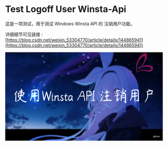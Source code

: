 # Test Logoff User Winsta-Api

这是一项测试，用于测试 Windows Winsta API 的 注销用户功能。

详细细节可见链接 : [https://blog.csdn.net/weixin_53304770/article/details/144865941](https://blog.csdn.net/weixin_53304770/article/details/144865941)

![image](https://raw.githubusercontent.com/bobo334/Coding-Test/refs/heads/main/Test-LogoffUser-Winsta-Api/background.jpg)